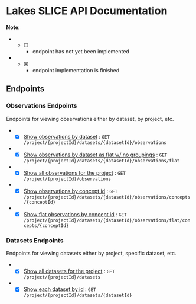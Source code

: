 # Lakes SLICE API Documentation

**Note**: 
*  - [ ] - endpoint has not yet been implemented
*  - [x] - endpoint implementation is finished

## Endpoints

### Observations Endpoints

Endpoints for viewing observations either by dataset, by project, etc.

 * - [x] [Show observations by dataset](observations/show-observations-by-dataset.md) : `GET /project/{projectId}/datasets/{datasetId}/observations`
 * - [x] [Show observations by dataset as flat w/ no groupings](observations/show-observations-as-flat.md) : `GET /project/{projectId}/datasets/{datasetId}/observations/flat`
 * - [x] [Show all observations for the project](observations/show-observations-by-project.md) : `GET /project/{projectId}/observations`
 * - [x] [Show observations by concept id](observations/show-observations-by-concept.md) : `GET /project/{projectId}/datasets/{datasetId}/observations/concepts/{conceptId}`
 * - [x] [Show flat observations by concept id](observations/show-observations-as-flat-by-concept.md) : `GET /project/{projectId}/datasets/{datasetId}/observations/flat/concepts/{conceptId}`

### Datasets Endpoints

Endpoints for viewing datasets either by project, specific dataset, etc.

 * - [x] [Show all datasets for the project](datasets/show-datasets-by-project.md) : `GET /project/{projectId}/datasets`
 * - [x] [Show each dataset by id](datasets/show-dataset-by-id.md) : `GET /project/{projectId}/datasets/{datasetId}`
